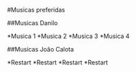 #Musicas preferidas

##Musicas Danilo

*Musica 1
*Musica 2
*Musica 3
*Musica 4

##Musicas João Calota

*Restart
*Restart
*Restart
*Restart

